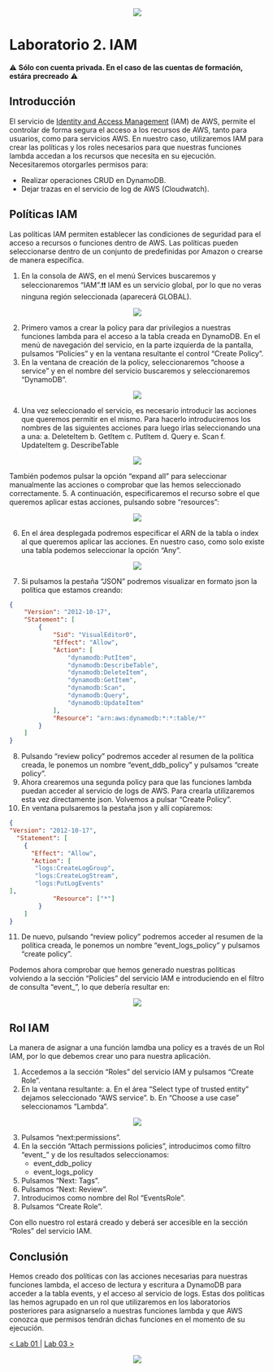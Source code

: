 <p align="center">
    <img src="../resources/header.png">
</p>

# Laboratorio 2. IAM

:warning: **Sólo con cuenta privada. En el caso de las cuentas de formación, estára precreado** :warning:

## Introducción

El servicio de [Identity and Access Management](https://docs.aws.amazon.com/es_es/iam/?id=docs_gateway) (IAM) de AWS, permite el controlar de forma segura el acceso a los recursos de AWS, tanto para usuarios, como para servicios AWS. En nuestro caso, utilizaremos IAM para crear las políticas y los roles necesarios para que nuestras funciones lambda accedan a los recursos que necesita en su ejecución. Necesitaremos otorgarles permisos para:
-	Realizar operaciones CRUD en DynamoDB.
-	Dejar trazas en el servicio de log de AWS (Cloudwatch).

## Políticas IAM

Las políticas IAM permiten establecer las condiciones de seguridad para el acceso a recursos o funciones dentro de AWS. Las políticas pueden seleccionarse dentro de un conjunto de predefinidas por Amazon o crearse de manera específica. 
1.	En la consola de AWS, en el menú Services buscaremos y seleccionaremos “IAM”.:exclamation::exclamation: IAM es un servicio global, por lo que no veras ninguna región seleccionada (aparecerá GLOBAL).

<p align="center">
    <img src="resources/policy_1.png"/>
</p>

2.	Primero vamos a crear la policy para dar privilegios a nuestras funciones lambda para el acceso a la tabla creada en DynamoDB. En el menú de navegación del servicio, en la parte izquierda de la pantalla, pulsamos “Policies” y en la ventana resultante el control “Create Policy”.
3.	En la ventana de creación de la policy, seleccionaremos “choose a service” y en el nombre del servicio buscaremos y seleccionaremos “DynamoDB”.

<p align="center">
    <img src="resources/policy_2.png"/>
</p>

4.	Una vez seleccionado el servicio, es necesario introducir las acciones que queremos permitir en el mismo. Para hacerlo introduciremos los nombres de las siguientes acciones para luego irlas seleccionando una a una:
a.	DeleteItem
b.	GetItem
c.	PutItem
d.	Query
e.	Scan
f.	UpdateItem
g.	DescribeTable

<p align="center">
    <img src="resources/policy_3.png"/>
</p>

También podemos pulsar la opción “expand all” para seleccionar manualmente las acciones o comprobar que las hemos seleccionado correctamente.
5.	A continuación, especificaremos el recurso sobre el que queremos aplicar estas acciones, pulsando  sobre “resources”:

<p align="center">
    <img src="resources/policy_4.png"/>
</p>

6.	En el área desplegada podremos especificar el ARN de la tabla o index al que queremos aplicar las acciones. En nuestro caso, como solo existe una tabla podemos seleccionar la opción “Any”.

<p align="center">
    <img src="resources/policy_5.png"/>
</p>

7.	Si pulsamos la pestaña “JSON” podremos visualizar en formato json la política que estamos creando:
```json
{
    "Version": "2012-10-17",
    "Statement": [
        {
            "Sid": "VisualEditor0",
            "Effect": "Allow",
            "Action": [
                "dynamodb:PutItem",
                "dynamodb:DescribeTable",
                "dynamodb:DeleteItem",
                "dynamodb:GetItem",
                "dynamodb:Scan",
                "dynamodb:Query",
                "dynamodb:UpdateItem"
            ],
            "Resource": "arn:aws:dynamodb:*:*:table/*"
        }
    ]
}
```
8.	Pulsando “review policy” podremos acceder al resumen de la política creada, le ponemos un nombre “event_ddb_policy” y pulsamos “create policy”.
9.	Ahora crearemos una segunda policy para que las funciones lambda puedan acceder al servicio de logs de AWS. Para crearla utilizaremos esta vez directamente json. Volvemos a pulsar “Create Policy”.
10.	En ventana pulsaremos la pestaña json y allí copiaremos:
```json
{
"Version": "2012-10-17",
  "Statement": [
    {
      "Effect": "Allow",
      "Action": [
       "logs:CreateLogGroup",
       "logs:CreateLogStream",
       "logs:PutLogEvents"
],
            "Resource": ["*"]
        }
    ]
}
```
11.	De nuevo, pulsando “review policy” podremos acceder al resumen de la política creada, le ponemos un nombre “event_logs_policy” y pulsamos “create policy”.

Podemos ahora comprobar que hemos generado nuestras políticas volviendo a la sección “Policies” del servicio IAM e introduciendo en el filtro de consulta “event_”, lo que debería resultar en:

<p align="center">
    <img src="resources/policy_6.png"/>
</p>


## Rol IAM
La manera de asignar a una función lamdba una policy es a través de un Rol IAM, por lo que debemos crear uno para nuestra aplicación.
1.	Accedemos a la sección “Roles” del servicio IAM y pulsamos “Create Role”.
2.	En la ventana resultante:
a.	En el área “Select type of trusted entity” dejamos seleccionado “AWS service”.
b.	En “Choose a use case” seleccionamos “Lambda”.

<p align="center">
    <img src="resources/rol_1.png"/>
</p>

3.	Pulsamos “next:permissions”.
4.	En la sección “Attach permissions policies”, introducimos como filtro “event_” y de los resultados seleccionamos:
    * event_ddb_policy
    * event_logs_policy
5.	Pulsamos “Next: Tags”. 
6.	Pulsamos “Next: Review”.
7.	Introducimos como nombre del Rol “EventsRole”.
8.	Pulsamos “Create Role”.

Con ello nuestro rol estará creado y deberá ser accesible en la sección “Roles” del servicio IAM.

## Conclusión
Hemos creado dos políticas con las acciones necesarias para nuestras funciones lambda, el acceso de lectura y escritura a DynamoDB para acceder a la tabla events, y el acceso al servicio de logs. Estas dos políticas las hemos agrupado en un rol que utilizaremos en los laboratorios posteriores para asignarselo a nuestras funciones lambda y que AWS conozca que permisos tendrán dichas funciones en el momento de su ejecución.

[< Lab 01 ](../lab-01)  | [Lab 03 >](../lab-03) 

<p align="center">
    <img src="../resources/header.png">
</p>
